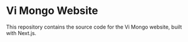 # Vi Mongo Website

This repository contains the source code for the Vi Mongo website, built with Next.js.
